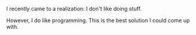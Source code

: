 I recently came to a realization: I don't like doing stuff. 

However, I do like programming. This is the best solution I could come up with.
